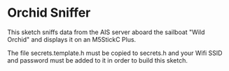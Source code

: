 # Orchid Sniffer

This sketch sniffs data from the AIS server aboard the sailboat "Wild Orchid" and
displays it on an M5StickC Plus.

The file secrets.template.h must be copied to secrets.h and your Wifi 
SSID and password must be added to it in order to build this sketch.
